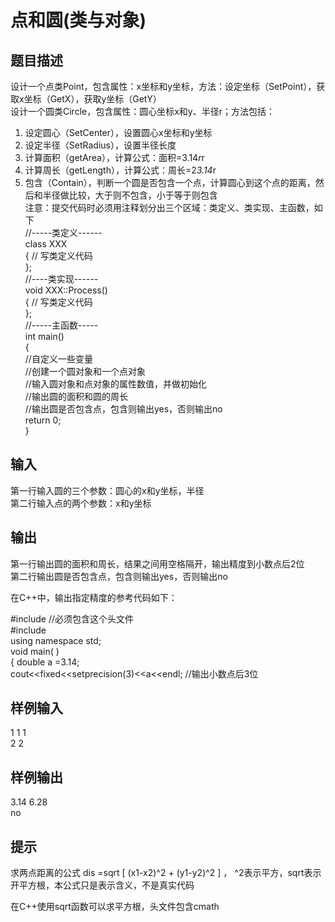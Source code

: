  # 点和圆(类与对象)  
  
 ## 题目描述  
 设计一个点类Point，包含属性：x坐标和y坐标，方法：设定坐标（SetPoint），获取x坐标（GetX），获取y坐标（GetY）  
 设计一个圆类Circle，包含属性：圆心坐标x和y、半径r；方法包括：  
 1. 设定圆心（SetCenter），设置圆心x坐标和y坐标  
 2. 设定半径（SetRadius），设置半径长度  
 3. 计算面积（getArea），计算公式：面积=3.14*r*r  
 4. 计算周长（getLength），计算公式：周长=2*3.14*r  
 5. 包含（Contain），判断一个圆是否包含一个点，计算圆心到这个点的距离，然后和半径做比较，大于则不包含，小于等于则包含  
 注意：提交代码时必须用注释划分出三个区域：类定义、类实现、主函数，如下  
 //-----类定义------  
 class XXX  
 {  // 写类定义代码  
 };  
 //----类实现------  
 void XXX::Process()  
 { // 写类定义代码  
 };  
 //-----主函数-----  
 int main()  
 {  
 //自定义一些变量  
 //创建一个圆对象和一个点对象  
 //输入圆对象和点对象的属性数值，并做初始化  
 //输出圆的面积和圆的周长  
 //输出圆是否包含点，包含则输出yes，否则输出no  
 return 0;  
 }  
 ## 输入  
 第一行输入圆的三个参数：圆心的x和y坐标，半径  
 第二行输入点的两个参数：x和y坐标  
 ## 输出  
 第一行输出圆的面积和周长，结果之间用空格隔开，输出精度到小数点后2位  
 第二行输出圆是否包含点，包含则输出yes，否则输出no  
   
 在C++中，输出指定精度的参考代码如下：  
   
 #include <iomanip> //必须包含这个头文件  
 #include <iostream>  
 using namespace std;  
 void main( )  
 { double a =3.14;  
 cout<<fixed<<setprecision(3)<<a<<endl;  //输出小数点后3位  
   
 ## 样例输入  
 1 1 1  
 2 2  
 ## 样例输出  
 3.14 6.28  
 no  
 ## 提示  
   
 求两点距离的公式 dis =sqrt [ (x1-x2)^2  + (y1-y2)^2 ] ， ^2表示平方，sqrt表示开平方根，本公式只是表示含义，不是真实代码  
   
 在C++使用sqrt函数可以求平方根，头文件包含cmath  
   
  

